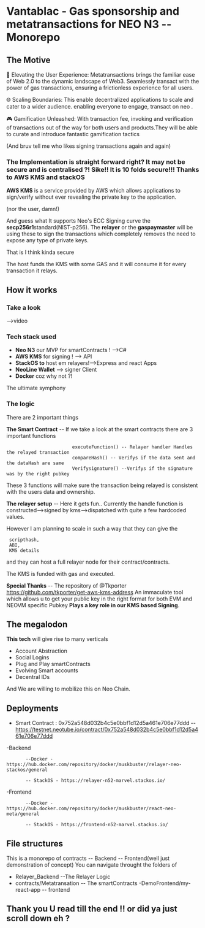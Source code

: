 # Vantablac - Gas sponsorship and metatransactions for NEO N3 -- Monorepo

## The Motive 

🚀 Elevating the User Experience: Metatransactions brings the familiar ease of Web 2.0 to the dynamic landscape of Web3. Seamlessly transact with the power of gas transactions, ensuring a frictionless experience for all users.

🌐 Scaling Boundaries: This enable decentralized applications to scale and cater to a wider audience. enabling everyone to engage, transact on neo .

🎮 Gamification Unleashed: With transaction fee, invoking and verification of transactions out of the way for both users and products.They will be able to curate and introduce fantastic gamification tactics

(And bruv tell me who likes signing transactions again and again)

### The Implementation is straight forward right? It may not be secure and is centralised ?! Sike!! It is 10 folds secure!!! Thanks to **AWS KMS** and **stackOS**

**AWS KMS** is a service provided by AWS which allows applications to sign/verify without ever revealing the private key to the application.

(nor the user, damn!)

And guess what It supports Neo's ECC Signing curve the **secp256r1**standard(NIST-p256). The **relayer** or the **gaspaymaster** will be using these to sign the transactions which completely removes the need to expose any type of private keys.

That is I think kinda secure

The host funds the KMS with some GAS and it will consume it for every transaction it relays.
## How it works 

### Take a look 
-->video

### Tech stack used
- **Neo N3** our MVP for smartContracts ! -->C#
- **AWS KMS** for signing ! --> API
- **StackOS to** host em relayers!-->Express and react Apps
- **NeoLine Wallet** --> signer Client  
- **Docker** coz why not ?!


The ultimate symphony
### The logic
There are 2 important things 

**The Smart Contract** -- If we take a look at the smart contracts there are 3 important functions
                           
                           
                            executeFunction() -- Relayer handler Handles the relayed transaction
                            compareHash() -- Verifys if the data sent and the dataHash are same
                            Verifysignature() --Verifys if the signature was by the right pubkey

These 3 functions will make sure the transaction being relayed is consistent with the users data and ownership.                            

**The relayer setup** -- Here it gets fun.. Currently the handle function is constructed-->signed by kms-->dispatched with quite a few hardcoded values.

However I am planning to scale in such a way that they can give the
```
 scripthash,
 ABI,
 KMS details
   ```
 and they can host a full relayer node for their contract/contracts.

The KMS is funded with gas and executed.

**Special Thanks** -- The repository of @Tkporter https://github.com/tkporter/get-aws-kms-address 
An immaculate tool which allows u to get your public key in the right format for both EVM and NEOVM specific Pubkey **Plays a key role in our KMS based Signing**.

## The megalodon

**This tech** will give rise to many verticals 
- Account Abstraction
- Social Logins
- Plug and Play smartContracts 
- Evolving Smart accounts
- Decentral IDs

And We are willing to mobilize this on Neo Chain.

## Deployments

- Smart Contract : 0x752a548d032b4c5e0bbf1d12d5a461e706e77ddd -- https://testnet.neotube.io/contract/0x752a548d032b4c5e0bbf1d12d5a461e706e77ddd

-Backend  
          
           --Docker - https://hub.docker.com/repository/docker/muskbuster/relayer-neo-stackos/general
           
           -- StackOS - https://relayer-n52-marvel.stackos.io/

-Frontend  
          
           --Docker - https://hub.docker.com/repository/docker/muskbuster/react-neo-meta/general
           
           -- StackOS - https://frontend-n52-marvel.stackos.io/

## File structures

This is a monorepo of contracts -- Backend -- Frontend(well just demonstration of concept)
You can navigate throught the folders of 

- Relayer_Backend --The Relayer Logic
- contracts/Metatransation -- The smartContracts
-DemoFrontend/my-react-app -- frontend


## Thank you U read till the end !! or did ya just scroll down eh ?